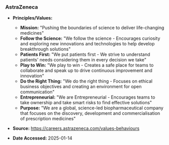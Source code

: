 ### AstraZeneca

- **Principles/Values:**
  - **Mission:** "Pushing the boundaries of science to deliver life-changing medicines"
  - **Follow the Science:** "We follow the science - Encourages curiosity and exploring new innovations and technologies to help develop breakthrough solutions"
  - **Patients First:** "We put patients first - We strive to understand patients' needs considering them in every decision we take"
  - **Play to Win:** "We play to win - Creates a safe place for teams to collaborate and speak up to drive continuous improvement and innovation"
  - **Do the Right Thing:** "We do the right thing - Focuses on ethical business objectives and creating an environment for open communication"
  - **Entrepreneurial:** "We are Entrepreneurial - Encourages teams to take ownership and take smart risks to find effective solutions"
  - **Purpose:** "We are a global, science-led biopharmaceutical company that focuses on the discovery, development and commercialisation of prescription medicines"

- **Source:** https://careers.astrazeneca.com/values-behaviours
- **Date Accessed:** 2025-01-14